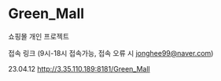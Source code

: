 # Green_Mall
쇼핑몰 개인 프로젝트

접속 링크 (9시-18시 접속가능, 접속 오류 시 jonghee99@naver.com)

23.04.12 http://3.35.110.189:8181/Green_Mall

